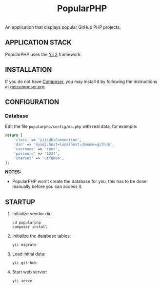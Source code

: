 <p align="center">
    <h1 align="center">PopularPHP</h1>
    <br>
    An application that displays popular GitHub PHP projects.
</p>



APPLICATION STACK
-----------------

PopularPHP uses the [Yii 2](http://www.yiiframework.com/) framework.



INSTALLATION
------------

If you do not have [Composer](http://getcomposer.org/), you may install it by following the instructions
at [getcomposer.org](http://getcomposer.org/doc/00-intro.md#installation-nix).



CONFIGURATION
-------------

### Database

Edit the file `popularphp/config/db.php` with real data, for example:

```php
return [
    'class' => 'yii\db\Connection',
    'dsn' => 'mysql:host=localhost;dbname=github',
    'username' => 'root',
    'password' => '1234',
    'charset' => 'utf8mb4',
];
```

**NOTES:**
- PopularPHP won't create the database for you, this has to be done manually before you can access it.



STARTUP
-------

1. Initialize vendor dir:

    ```
    cd popularphp
    composer install
    ```

2. Initialize the database tables:

    ```
    yii migrate
    ```

3. Load initial data:

    ```
    yii git-hub
    ```

4. Start web server:

    ```
    yii serve
    ```

